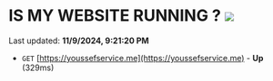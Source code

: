 # IS MY WEBSITE RUNNING ? [![](https://img.shields.io/static/v1?label=Sponsor&message=%E2%9D%A4&logo=GitHub&color=%23fe8e86)](https://github.com/sponsors/Youssef-Lehmam)

Last updated: **11/9/2024, 9:21:20 PM**

- `GET` [https://youssefservice.me](https://youssefservice.me) - **Up** (329ms)
